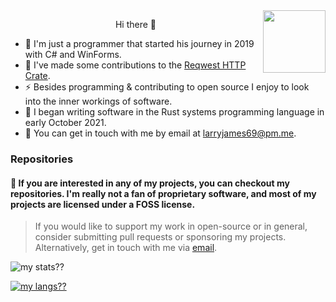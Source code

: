 
<img align="right" width="100" height="100" src="https://www.freeiconspng.com/uploads/github-icon-9.png">

<p align="center">
Hi there 👋
</p>

- 🔭 I'm just a programmer that started his journey in 2019 with C# and WinForms.
- 🌱 I've made some contributions to the [Reqwest HTTP Crate](https://github.com/seanmonstar/reqwest).
- ⚡ Besides programming & contributing to open source I enjoy to look into the inner workings of software.
- 🦀 I began writing software in the Rust systems programming language in early October 2021.
- 💬 You can get in touch with me by email at [larryjames69@pm.me](mailto:larryjames69@pm.me).

### Repositories
#### 🌟 If you are interested in any of my projects, you can checkout my repositories. I'm really not a fan of proprietary software, and most of my projects are licensed under a FOSS license.

> If you would like to support my work in open-source or in general, consider submitting pull requests or sponsoring my projects. Alternatively, get in touch with me via [email](mailto:larryjames69@pm.me).



  ![my stats??](https://github-readme-stats.vercel.app/api?username=larryjames69&show_icons=true&theme=dark)


  [![my langs??](https://github-readme-stats.vercel.app/api/top-langs/?username=larryjames69&layout=compact&theme=dark)](https://github.com/anuraghazra/github-readme-stats)
  
